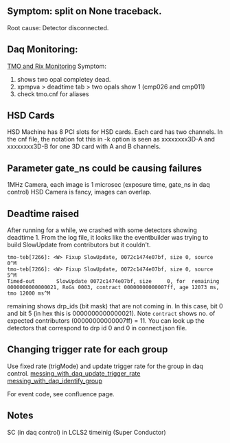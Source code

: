## Symptom: split on None traceback. 
Root cause: Detector disconnected. 


## Daq Monitoring:  
[TMO and Rix Monitoring](https://confluence.slac.stanford.edu/display/LCLSIIData/psdaq#psdaq-DAQMonitoring)
Symptom: 
1. shows two opal completey dead. 
2. xpmpva > deadtime tab > two opals show 1 (cmp026 and cmp011)
3. check tmo.cnf for aliases 

## HSD Cards
HSD Machine has 8 PCI slots for HSD cards. Each card has two channels. In the cnf file, the notation fot this in -k option is seen as xxxxxxxx3D-A and xxxxxxxx3D-B for one 3D card with A and B channels.

## Parameter gate_ns could be causing failures
1MHz Camera, each image is 1 microsec (exposure time, gate_ns in daq control)
HSD Camera is fancy, images can overlap. 

## Deadtime raised 
After running for a while, we crashed with some detectors showing deadtime 1. From the log file, it looks like the eventbuilder was trying to build SlowUpdate from contributors but it couldn't.
```
tmo-teb[7266]: <W> Fixup SlowUpdate, 0072c1474e07bf, size 0, source 0^M
tmo-teb[7266]: <W> Fixup SlowUpdate, 0072c1474e07bf, size 0, source 5^M
Timed-out       SlowUpdate 0072c1474e07bf, size     0, for  remaining 0000000000000021, RoGs 0003, contract 00000000000007ff, age 12073 ms, tmo 12000 ms^M
```

remaining shows drp_ids (bit mask) that are not coming in. In this case, bit 0 and bit 5 (in hex this is 0000000000000021). Note `contract` shows no. of expected contributors (00000000000007ff) = 11. You can look up the detectors that correspond to drp id 0 and 0 in connect.json file.

## Changing trigger rate for each group
Use fixed rate (trigMode) and update trigger rate for the group in daq control. 
[messing_with_daq_update_trigger_rate](/psdaq/images/messing_with_daq_update_trigger_rate.png)
[messing_with_daq_identify_group](/psdaq/images/messing_with_daq_identify_group.png)

For event code, see confluence page. 

## Notes
SC (in daq control) in LCLS2 timeinig (Super Conductor)
